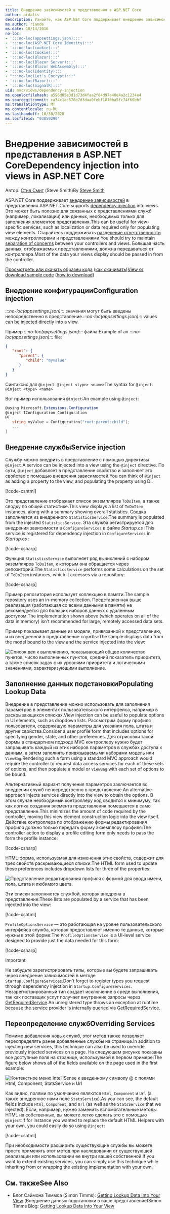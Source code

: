 ```yaml
---
title: Внедрение зависимостей в представления в ASP.NET Core
author: ardalis
description: Узнайте, как ASP.NET Core поддерживает внедрение зависимостей в представления MVC.
ms.author: riande
ms.date: 10/14/2016
no-loc:
- ':::no-loc(appsettings.json):::'
- ':::no-loc(ASP.NET Core Identity):::'
- ':::no-loc(cookie):::'
- ':::no-loc(Cookie):::'
- ':::no-loc(Blazor):::'
- ':::no-loc(Blazor Server):::'
- ':::no-loc(Blazor WebAssembly):::'
- ':::no-loc(Identity):::'
- ":::no-loc(Let's Encrypt):::"
- ':::no-loc(Razor):::'
- ':::no-loc(SignalR):::'
uid: mvc/views/dependency-injection
ms.openlocfilehash: a596d05e3d1d73d4faa2f84d97a40e4a2c1234e4
ms.sourcegitcommit: ca34c1ac578e7d3daa0febf1810ba5fc74f60bbf
ms.translationtype: MT
ms.contentlocale: ru-RU
ms.lasthandoff: 10/30/2020
ms.locfileid: "93059290"
---
```

# <a name="dependency-injection-into-views-in-aspnet-core"></a><span data-ttu-id="0f17d-103">Внедрение зависимостей в представления в ASP.NET Core</span><span class="sxs-lookup"><span data-stu-id="0f17d-103">Dependency injection into views in ASP.NET Core</span></span>

<span data-ttu-id="0f17d-104">Автор: [Стив Смит](https://ardalis.com/) (Steve Smith)</span><span class="sxs-lookup"><span data-stu-id="0f17d-104">By [Steve Smith](https://ardalis.com/)</span></span>

<span data-ttu-id="0f17d-105">ASP.NET Core поддерживает [внедрение зависимостей](xref:fundamentals/dependency-injection) в представления.</span><span class="sxs-lookup"><span data-stu-id="0f17d-105">ASP.NET Core supports [dependency injection](xref:fundamentals/dependency-injection) into views.</span></span> <span data-ttu-id="0f17d-106">Это может быть полезно для связанных с представлениями служб (например, локализации) или данных, необходимых только для заполнения элементов представления.</span><span class="sxs-lookup"><span data-stu-id="0f17d-106">This can be useful for view-specific services, such as localization or data required only for populating view elements.</span></span> <span data-ttu-id="0f17d-107">Старайтесь поддерживать [разделение ответственности](/dotnet/standard/modern-web-apps-azure-architecture/architectural-principles#separation-of-concerns) между контроллерами и представлениями.</span><span class="sxs-lookup"><span data-stu-id="0f17d-107">You should try to maintain [separation of concerns](/dotnet/standard/modern-web-apps-azure-architecture/architectural-principles#separation-of-concerns) between your controllers and views.</span></span> <span data-ttu-id="0f17d-108">Большая часть данных, отображаемых представлениями, должна передаваться от контроллера.</span><span class="sxs-lookup"><span data-stu-id="0f17d-108">Most of the data your views display should be passed in from the controller.</span></span>

<span data-ttu-id="0f17d-109">[Просмотреть или скачать образец кода](https://github.com/dotnet/AspNetCore.Docs/tree/master/aspnetcore/mvc/views/dependency-injection/sample) ([как скачивать](xref:index#how-to-download-a-sample))</span><span class="sxs-lookup"><span data-stu-id="0f17d-109">[View or download sample code](https://github.com/dotnet/AspNetCore.Docs/tree/master/aspnetcore/mvc/views/dependency-injection/sample) ([how to download](xref:index#how-to-download-a-sample))</span></span>

## <a name="configuration-injection"></a><span data-ttu-id="0f17d-110">Внедрение конфигурации</span><span class="sxs-lookup"><span data-stu-id="0f17d-110">Configuration injection</span></span>

<span data-ttu-id="0f17d-111">*:::no-loc(appsettings.json):::* значения могут быть введены непосредственно в представление.</span><span class="sxs-lookup"><span data-stu-id="0f17d-111">*:::no-loc(appsettings.json):::* values can be injected directly into a view.</span></span>

<span data-ttu-id="0f17d-112">Пример *:::no-loc(appsettings.json):::* файла:</span><span class="sxs-lookup"><span data-stu-id="0f17d-112">Example of an *:::no-loc(appsettings.json):::* file:</span></span>

```json
{
   "root": {
      "parent": {
         "child": "myvalue"
      }
   }
}
```

<span data-ttu-id="0f17d-113">Синтаксис для `@inject`: `@inject <type> <name>`</span><span class="sxs-lookup"><span data-stu-id="0f17d-113">The syntax for `@inject`: `@inject <type> <name>`</span></span>

<span data-ttu-id="0f17d-114">Вот пример использования `@inject`:</span><span class="sxs-lookup"><span data-stu-id="0f17d-114">An example using `@inject`:</span></span>

```csharp
@using Microsoft.Extensions.Configuration
@inject IConfiguration Configuration
@{
   string myValue = Configuration["root:parent:child"];
   ...
}
```

## <a name="service-injection"></a><span data-ttu-id="0f17d-115">Внедрение службы</span><span class="sxs-lookup"><span data-stu-id="0f17d-115">Service injection</span></span>

<span data-ttu-id="0f17d-116">Службу можно внедрить в представление с помощью директивы `@inject`.</span><span class="sxs-lookup"><span data-stu-id="0f17d-116">A service can be injected into a view using the `@inject` directive.</span></span> <span data-ttu-id="0f17d-117">По сути, `@inject` добавляет в представление свойство и заполняет это свойство с помощью внедрения зависимостей.</span><span class="sxs-lookup"><span data-stu-id="0f17d-117">You can think of `@inject` as adding a property to the view, and populating the property using DI.</span></span>

[!code-cshtml[](../../mvc/views/dependency-injection/sample/src/ViewInjectSample/Views/ToDo/Index.cshtml?highlight=4,5,15,16,17)]

<span data-ttu-id="0f17d-118">Это представление отображает список экземпляров `ToDoItem`, а также сводку по общей статистике.</span><span class="sxs-lookup"><span data-stu-id="0f17d-118">This view displays a list of `ToDoItem` instances, along with a summary showing overall statistics.</span></span> <span data-ttu-id="0f17d-119">Сводка заполняется из внедренного `StatisticsService`.</span><span class="sxs-lookup"><span data-stu-id="0f17d-119">The summary is populated from the injected `StatisticsService`.</span></span> <span data-ttu-id="0f17d-120">Эта служба регистрируется для внедрения зависимости в `ConfigureServices` в файле *Startup.cs* :</span><span class="sxs-lookup"><span data-stu-id="0f17d-120">This service is registered for dependency injection in `ConfigureServices` in *Startup.cs* :</span></span>

[!code-csharp[](../../mvc/views/dependency-injection/sample/src/ViewInjectSample/Startup.cs?highlight=6,7&range=15-22)]

<span data-ttu-id="0f17d-121">Функция `StatisticsService` выполняет ряд вычислений с набором экземпляров `ToDoItem`, к которым она обращается через репозиторий:</span><span class="sxs-lookup"><span data-stu-id="0f17d-121">The `StatisticsService` performs some calculations on the set of `ToDoItem` instances, which it accesses via a repository:</span></span>

[!code-csharp[](../../mvc/views/dependency-injection/sample/src/ViewInjectSample/Model/Services/StatisticsService.cs?highlight=15,20,25)]

<span data-ttu-id="0f17d-122">Пример репозитория использует коллекцию в памяти.</span><span class="sxs-lookup"><span data-stu-id="0f17d-122">The sample repository uses an in-memory collection.</span></span> <span data-ttu-id="0f17d-123">Представленная выше реализация (работающая со всеми данными в памяти) не рекомендуется для больших наборов данных с удаленным доступом.</span><span class="sxs-lookup"><span data-stu-id="0f17d-123">The implementation shown above (which operates on all of the data in memory) isn't recommended for large, remotely accessed data sets.</span></span>

<span data-ttu-id="0f17d-124">Пример показывает данные из модели, привязанной к представлению, и из внедренной в представление службы:</span><span class="sxs-lookup"><span data-stu-id="0f17d-124">The sample displays data from the model bound to the view and the service injected into the view:</span></span>

![Список дел к выполнению, показывающий общее количество пунктов, число выполненных пунктов, средний показатель приоритета, а также список задач с их уровнями приоритета и логическими значениями, характеризующими выполнение.](dependency-injection/_static/screenshot.png)

## <a name="populating-lookup-data"></a><span data-ttu-id="0f17d-126">Заполнение данных подстановки</span><span class="sxs-lookup"><span data-stu-id="0f17d-126">Populating Lookup Data</span></span>

<span data-ttu-id="0f17d-127">Внедрение в представление можно использовать для заполнения параметров в элементах пользовательского интерфейса, например в раскрывающихся списках.</span><span class="sxs-lookup"><span data-stu-id="0f17d-127">View injection can be useful to populate options in UI elements, such as dropdown lists.</span></span> <span data-ttu-id="0f17d-128">Рассмотрим форму профиля пользователя, содержащую параметры для указания пола, штата и другие свойства.</span><span class="sxs-lookup"><span data-stu-id="0f17d-128">Consider a user profile form that includes options for specifying gender, state, and other preferences.</span></span> <span data-ttu-id="0f17d-129">Для отрисовки такой формы в стандартном подходе MVC контроллеру нужно будет запрашивать каждый из этих наборов параметров в службах доступа к данным, а затем заполнять привязываемыми наборами модель или `ViewBag`.</span><span class="sxs-lookup"><span data-stu-id="0f17d-129">Rendering such a form using a standard MVC approach would require the controller to request data access services for each of these sets of options, and then populate a model or `ViewBag` with each set of options to be bound.</span></span>

<span data-ttu-id="0f17d-130">Альтернативный вариант получения параметров заключается во внедрении служб непосредственно в представление.</span><span class="sxs-lookup"><span data-stu-id="0f17d-130">An alternative approach injects services directly into the view to obtain the options.</span></span> <span data-ttu-id="0f17d-131">В этом случае необходимый контроллеру код сводится к минимуму, так как логика создания элемента представления помещается в само представление.</span><span class="sxs-lookup"><span data-stu-id="0f17d-131">This minimizes the amount of code required by the controller, moving this view element construction logic into the view itself.</span></span> <span data-ttu-id="0f17d-132">Действие контроллера по отображению формы редактирования профиля должно только передать форму экземпляру профиля:</span><span class="sxs-lookup"><span data-stu-id="0f17d-132">The controller action to display a profile editing form only needs to pass the form the profile instance:</span></span>

[!code-csharp[](../../mvc/views/dependency-injection/sample/src/ViewInjectSample/Controllers/ProfileController.cs?highlight=9,19)]

<span data-ttu-id="0f17d-133">HTML-форма, используемая для изменения этих свойств, содержит для трех свойств раскрывающиеся списки:</span><span class="sxs-lookup"><span data-stu-id="0f17d-133">The HTML form used to update these preferences includes dropdown lists for three of the properties:</span></span>

![Представление редактирования профиля с формой для ввода имени, пола, штата и любимого цвета.](dependency-injection/_static/updateprofile.png)

<span data-ttu-id="0f17d-135">Эти списки заполняются службой, которая внедрена в представление:</span><span class="sxs-lookup"><span data-stu-id="0f17d-135">These lists are populated by a service that has been injected into the view:</span></span>

[!code-cshtml[](../../mvc/views/dependency-injection/sample/src/ViewInjectSample/Views/Profile/Index.cshtml?highlight=4,16,17,21,22,26,27)]

<span data-ttu-id="0f17d-136">`ProfileOptionsService` — это работающая на уровне пользовательского интерфейса служба, которая предоставляет именно те данные, которые нужны в этой форме:</span><span class="sxs-lookup"><span data-stu-id="0f17d-136">The `ProfileOptionsService` is a UI-level service designed to provide just the data needed for this form:</span></span>

[!code-csharp[](../../mvc/views/dependency-injection/sample/src/ViewInjectSample/Model/Services/ProfileOptionsService.cs?highlight=7,13,24)]

> [!IMPORTANT]
> <span data-ttu-id="0f17d-137">Не забудьте зарегистрировать типы, которые вы будете запрашивать через внедрение зависимостей в методе `Startup.ConfigureServices`.</span><span class="sxs-lookup"><span data-stu-id="0f17d-137">Don't forget to register types you request through dependency injection in `Startup.ConfigureServices`.</span></span> <span data-ttu-id="0f17d-138">Незарегистрированный тип создает исключение в среде выполнения, так как поставщик услуг получает внутренние запросы через [GetRequiredService](/dotnet/api/microsoft.extensions.dependencyinjection.serviceproviderserviceextensions.getrequiredservice).</span><span class="sxs-lookup"><span data-stu-id="0f17d-138">An unregistered type throws an exception at runtime because the service provider is internally queried via [GetRequiredService](/dotnet/api/microsoft.extensions.dependencyinjection.serviceproviderserviceextensions.getrequiredservice).</span></span>

## <a name="overriding-services"></a><span data-ttu-id="0f17d-139">Переопределение служб</span><span class="sxs-lookup"><span data-stu-id="0f17d-139">Overriding Services</span></span>

<span data-ttu-id="0f17d-140">Помимо добавления новых служб, этот метод также позволяет переопределять ранее добавленные службы на странице.</span><span class="sxs-lookup"><span data-stu-id="0f17d-140">In addition to injecting new services, this technique can also be used to override previously injected services on a page.</span></span> <span data-ttu-id="0f17d-141">На следующем рисунке показаны все доступные поля на странице, используемой в первом примере:</span><span class="sxs-lookup"><span data-stu-id="0f17d-141">The figure below shows all of the fields available on the page used in the first example:</span></span>

![Контекстное меню IntelliSense к введенному символу @ с полями Html, Component, StatsService и Url](dependency-injection/_static/razor-fields.png)

<span data-ttu-id="0f17d-143">Как видно, полями по умолчанию являются `Html`, `Component` и `Url` (а также внедренное нами поле `StatsService`).</span><span class="sxs-lookup"><span data-stu-id="0f17d-143">As you can see, the default fields include `Html`, `Component`, and `Url` (as well as the `StatsService` that we injected).</span></span> <span data-ttu-id="0f17d-144">Если, например, нужно заменить вспомогательные методы HTML на собственные, вы можете легко сделать это с помощью `@inject`:</span><span class="sxs-lookup"><span data-stu-id="0f17d-144">If for instance you wanted to replace the default HTML Helpers with your own, you could easily do so using `@inject`:</span></span>

[!code-cshtml[](../../mvc/views/dependency-injection/sample/src/ViewInjectSample/Views/Helper/Index.cshtml?highlight=3,11)]

<span data-ttu-id="0f17d-145">При необходимости расширить существующие службы вы можете просто применять этот метод при наследовании от существующей реализации или использовании ее внутри вашей собственной.</span><span class="sxs-lookup"><span data-stu-id="0f17d-145">If you want to extend existing services, you can simply use this technique while inheriting from or wrapping the existing implementation with your own.</span></span>

## <a name="see-also"></a><span data-ttu-id="0f17d-146">См. также</span><span class="sxs-lookup"><span data-stu-id="0f17d-146">See Also</span></span>

* <span data-ttu-id="0f17d-147">Блог Саймона Тиммса (Simon Timms): [Getting Lookup Data Into Your View](https://blog.simontimms.com/2015/06/09/getting-lookup-data-into-you-view/) (Внедрение данных подстановки в ваше представление)</span><span class="sxs-lookup"><span data-stu-id="0f17d-147">Simon Timms Blog: [Getting Lookup Data Into Your View](https://blog.simontimms.com/2015/06/09/getting-lookup-data-into-you-view/)</span></span>
